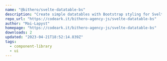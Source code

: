 ```yaml
---
name: "@bithero/svelte-datatable-bs"
description: "Create simple datatables with Bootstrap styling for Svelte applications."
repo_url: "https://codeark.it/bithero-agency-js/svelte-datatable-bs"
author: "Mai-Lapyst"
homepage: "https://codeark.it/bithero-agency-js/svelte-datatable-bs"
downloads: 2
updated: "2023-04-21T18:52:14.839Z"
tags: 
  - component-library
  - ui
---
```

